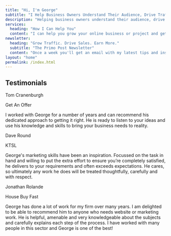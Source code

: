 ```yaml
---
title: "Hi, I'm George"
subtitle: "I Help Business Owners Understand Their Audience, Drive Traffic and Get More Sales"
description: "Helping business owners understand their audience, drive website traffic, and get more sales."
services: 
  heading: "How I Can Help You"
  content: "I can help you grow your online business or project and get more sales with the following options..."
newsletter: 
  heading: "Grow Traffic. Drive Sales. Earn More."
  subtitle: "The Primo Post Newsletter"
  content: "Once a week you'll get an email with my latest tips and insights to grow your online business."
layout: "home"
permalink: /index.html
---
```


## Testimonials

Tom Cranenburgh

Get An Offer

I worked with George for a number of years and can recommend his dedicated approach to getting it right. He is ready to listen to your ideas and use his knowledge and skills to bring your business needs to reality.

Dave Round

KTSL

George's marketing skills have been an inspiration. Focussed on the task in hand and willing to put the extra effort to ensure you’re completely satisfied, he delivers to your requirements and often exceeds expectations.  He cares, so ultimately any work he does will be treated thoughtfully, carefully and with respect.

Jonathan Rolande

House Buy Fast

George has done a lot of work for my firm over many years. I am delighted to be able to recommend him to anyone who needs website or marketing work. He is helpful, amenable and very knowledgeable about the subjects and carefully explains each step of the process. I have worked with many people in this sector and George is one of the best!